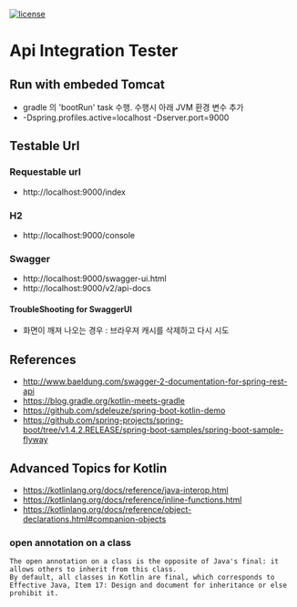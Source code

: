 [![license](https://img.shields.io/github/license/mashape/apistatus.svg)](https://opensource.org/licenses/MIT)

# Api Integration Tester

## Run with embeded Tomcat
- gradle 의 'bootRun' task 수행. 수행시 아래 JVM 환경 변수 추가
- -Dspring.profiles.active=localhost -Dserver.port=9000

## Testable Url

### Requestable url
- http://localhost:9000/index

### H2
- http://localhost:9000/console

### Swagger
- http://localhost:9000/swagger-ui.html
- http://localhost:9000/v2/api-docs

#### TroubleShooting for SwaggerUI
- 화면이 깨져 나오는 경우 : 브라우져 캐시를 삭제하고 다시 시도

## References
- http://www.baeldung.com/swagger-2-documentation-for-spring-rest-api
- https://blog.gradle.org/kotlin-meets-gradle
- https://github.com/sdeleuze/spring-boot-kotlin-demo
- https://github.com/spring-projects/spring-boot/tree/v1.4.2.RELEASE/spring-boot-samples/spring-boot-sample-flyway

## Advanced Topics for Kotlin
- https://kotlinlang.org/docs/reference/java-interop.html
- https://kotlinlang.org/docs/reference/inline-functions.html
- https://kotlinlang.org/docs/reference/object-declarations.html#companion-objects

### open annotation on a class
```
The open annotation on a class is the opposite of Java's final: it allows others to inherit from this class.
By default, all classes in Kotlin are final, which corresponds to Effective Java, Item 17: Design and document for inheritance or else prohibit it.
```
